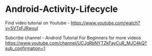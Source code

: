 # Android-Activity-Lifecycle

Find video tutorial on Youtube - https://www.youtube.com/watch?v=SVTsFJRwxuI

Subcribe channel - Android Tutorial For Beginners for more videos https://www.youtube.com/channel/UCJgRbNYTZkFayCuR_MJC4kQ?sub_confirmation=1
